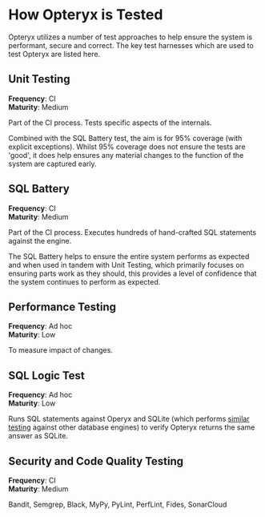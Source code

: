 # How Opteryx is Tested

Opteryx utilizes a number of test approaches to help ensure the system is performant, secure and correct. The key test harnesses which are used to test Opteryx are listed here.

## Unit Testing

**Frequency**: CI  
**Maturity**: Medium

Part of the CI process. Tests specific aspects of the internals.

Combined with the SQL Battery test, the aim is for 95% coverage (with explicit exceptions). Whilst 95% coverage does not ensure the tests are 'good', it does help ensures any material changes to the function of the system are captured early.

## SQL Battery

**Frequency**: CI  
**Maturity**: Medium

Part of the CI process. Executes hundreds of hand-crafted SQL statements against the engine.

The SQL Battery helps to ensure the entire system performs as expected and when used in tandem with Unit Testing, which primarily focuses on ensuring parts work as they should, this provides a level of confidence that the system continues to perform as expected.

## Performance Testing

**Frequency**: Ad hoc  
**Maturity**: Low

To measure impact of changes.

## SQL Logic Test

**Frequency**: Ad hoc  
**Maturity**: Low

Runs SQL statements against Operyx and SQLite (which performs [similar testing](https://www.sqlite.org/testing.html) against other database engines) to verify Opteryx returns the same answer as SQLite.

## Security and Code Quality Testing

**Frequency**: CI  
**Maturity**: Medium

Bandit, Semgrep, Black, MyPy, PyLint, PerfLint, Fides, SonarCloud